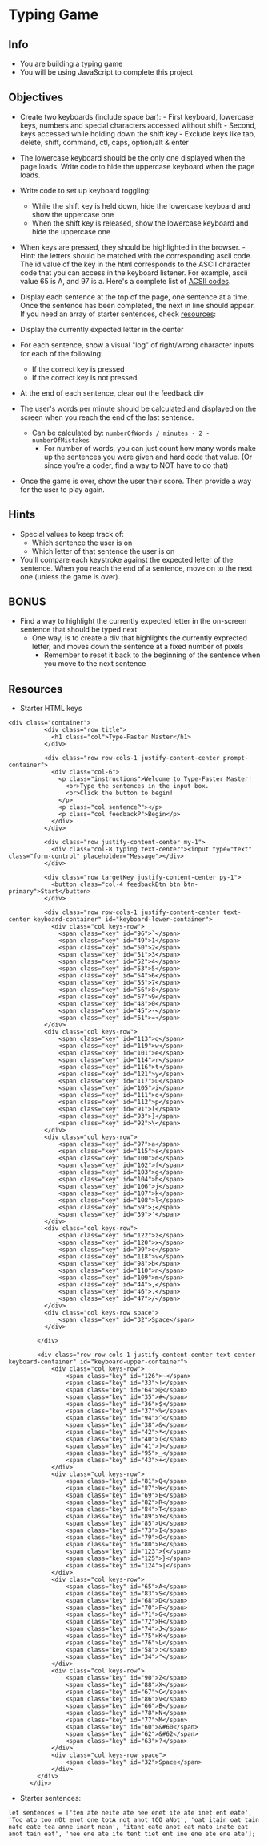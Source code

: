 # Typing Game

## Info

- You are building a typing game
- You will be using JavaScript to complete this project

## Objectives

- Create two keyboards (include space bar): - First keyboard, lowercase keys, numbers and special characters accessed without shift - Second, keys accessed while holding down the shift key - Exclude keys like tab, delete, shift, command, ctl, caps, option/alt & enter
- The lowercase keyboard should be the only one displayed when the page loads. Write code to hide the uppercase keyboard when the page loads.
- Write code to set up keyboard toggling:
  - While the shift key is held down, hide the lowercase keyboard and show the uppercase one
  - When the shift key is released, show the lowercase keyboard and hide the uppercase one
- When keys are pressed, they should be highlighted in the browser.
  -Hint: the letters should be matched with the corresponding ascii code. The id value of the key in the html corresponds to the ASCII character code that you can access in the keyboard listener. For example, ascii value 65 is A, and 97 is a. Here's a complete list of [ACSII codes]("https://www.ascii-code.com/").
- Display each sentence at the top of the page, one sentence at a time. Once the sentence has been completed, the next in line should appear. If you need an array of starter sentences, check [resources]("##Resources"):

- Display the currently expected letter in the center
- For each sentence, show a visual "log" of right/wrong character inputs for each of the following:
  - If the correct key is pressed
  - If the correct key is not pressed
- At the end of each sentence, clear out the feedback div
- The user's words per minute should be calculated and displayed on the screen when you reach the end of the last sentence.
  - Can be calculated by: `numberOfWords / minutes - 2 - numberOfMistakes`
    - For number of words, you can just count how many words make up the sentences you were given and hard code that value. (Or since you're a coder, find a way to NOT have to do that)
- Once the game is over, show the user their score. Then provide a way for the user to play again.

## Hints

- Special values to keep track of:
  - Which sentence the user is on
  - Which letter of that sentence the user is on
- You'll compare each keystroke against the expected letter of the sentence. When you reach the end of a sentence, move on to the next one (unless the game is over).

## BONUS

- Find a way to highlight the currently expected letter in the on-screen sentence that should be typed next
  - One way, is to create a div that highlights the currently exprected letter, and moves down the sentence at a fixed number of pixels
    - Remember to reset it back to the beginning of the sentence when you move to the next sentence

## Resources

- Starter HTML keys

```
<div class="container">
          <div class="row title">
            <h1 class="col">Type-Faster Master</h1>
          </div>

          <div class="row row-cols-1 justify-content-center prompt-container">
            <div class="col-6">
              <p class="instructions">Welcome to Type-Faster Master!
                <br>Type the sentences in the input box.
                <br>Click the button to begin!
              </p>
              <p class="col sentenceP"></p>
              <p class="col feedbackP">Begin</p>
            </div>
          </div>

          <div class="row justify-content-center my-1">
            <div class="col-8 typing text-center"><input type="text" class="form-control" placeholder="Message"></div>
          </div>

          <div class="row targetKey justify-content-center py-1">
            <button class="col-4 feedbackBtn btn btn-primary">Start</button>
          </div>

          <div class="row row-cols-1 justify-content-center text-center keyboard-container" id="keyboard-lower-container">
            <div class="col keys-row">
              <span class="key" id="96">`</span>
              <span class="key" id="49">1</span>
              <span class="key" id="50">2</span>
              <span class="key" id="51">3</span>
              <span class="key" id="52">4</span>
              <span class="key" id="53">5</span>
              <span class="key" id="54">6</span>
              <span class="key" id="55">7</span>
              <span class="key" id="56">8</span>
              <span class="key" id="57">9</span>
              <span class="key" id="48">0</span>
              <span class="key" id="45">-</span>
              <span class="key" id="61">=</span>
          </div>
          <div class="col keys-row">
              <span class="key" id="113">q</span>
              <span class="key" id="119">w</span>
              <span class="key" id="101">e</span>
              <span class="key" id="114">r</span>
              <span class="key" id="116">t</span>
              <span class="key" id="121">y</span>
              <span class="key" id="117">u</span>
              <span class="key" id="105">i</span>
              <span class="key" id="111">o</span>
              <span class="key" id="112">p</span>
              <span class="key" id="91">[</span>
              <span class="key" id="93">]</span>
              <span class="key" id="92">\</span>
          </div>
          <div class="col keys-row">
              <span class="key" id="97">a</span>
              <span class="key" id="115">s</span>
              <span class="key" id="100">d</span>
              <span class="key" id="102">f</span>
              <span class="key" id="103">g</span>
              <span class="key" id="104">h</span>
              <span class="key" id="106">j</span>
              <span class="key" id="107">k</span>
              <span class="key" id="108">l</span>
              <span class="key" id="59">;</span>
              <span class="key" id="39">'</span>
          </div>
          <div class="col keys-row">
              <span class="key" id="122">z</span>
              <span class="key" id="120">x</span>
              <span class="key" id="99">c</span>
              <span class="key" id="118">v</span>
              <span class="key" id="98">b</span>
              <span class="key" id="110">n</span>
              <span class="key" id="109">m</span>
              <span class="key" id="44">,</span>
              <span class="key" id="46">.</span>
              <span class="key" id="47">/</span>
          </div>
          <div class="col keys-row space">
              <span class="key" id="32">Space</span>
          </div>

        </div>

        <div class="row row-cols-1 justify-content-center text-center keyboard-container" id="keyboard-upper-container">
            <div class="col keys-row">
                <span class="key" id="126">~</span>
                <span class="key" id="33">!</span>
                <span class="key" id="64">@</span>
                <span class="key" id="35">#</span>
                <span class="key" id="36">$</span>
                <span class="key" id="37">%</span>
                <span class="key" id="94">^</span>
                <span class="key" id="38">&</span>
                <span class="key" id="42">*</span>
                <span class="key" id="40">(</span>
                <span class="key" id="41">)</span>
                <span class="key" id="95">_</span>
                <span class="key" id="43">+</span>
            </div>
            <div class="col keys-row">
                <span class="key" id="81">Q</span>
                <span class="key" id="87">W</span>
                <span class="key" id="69">E</span>
                <span class="key" id="82">R</span>
                <span class="key" id="84">T</span>
                <span class="key" id="89">Y</span>
                <span class="key" id="85">U</span>
                <span class="key" id="73">I</span>
                <span class="key" id="79">O</span>
                <span class="key" id="80">P</span>
                <span class="key" id="123">{</span>
                <span class="key" id="125">}</span>
                <span class="key" id="124">|</span>
            </div>
            <div class="col keys-row">
                <span class="key" id="65">A</span>
                <span class="key" id="83">S</span>
                <span class="key" id="68">D</span>
                <span class="key" id="70">F</span>
                <span class="key" id="71">G</span>
                <span class="key" id="72">H</span>
                <span class="key" id="74">J</span>
                <span class="key" id="75">K</span>
                <span class="key" id="76">L</span>
                <span class="key" id="58">:</span>
                <span class="key" id="34">"</span>
            </div>
            <div class="col keys-row">
                <span class="key" id="90">Z</span>
                <span class="key" id="88">X</span>
                <span class="key" id="67">C</span>
                <span class="key" id="86">V</span>
                <span class="key" id="66">B</span>
                <span class="key" id="78">N</span>
                <span class="key" id="77">M</span>
                <span class="key" id="60">&#60</span>
                <span class="key" id="62">&#62</span>
                <span class="key" id="63">?</span>
            </div>
            <div class="col keys-row space">
                <span class="key" id="32">Space</span>
            </div>
        </div>
      </div>
```

- Starter sentences:

```
let sentences = ['ten ate neite ate nee enet ite ate inet ent eate', 'Too ato too nOt enot one totA not anot tOO aNot', 'oat itain oat tain nate eate tea anne inant nean', 'itant eate anot eat nato inate eat anot tain eat', 'nee ene ate ite tent tiet ent ine ene ete ene ate'];
```
